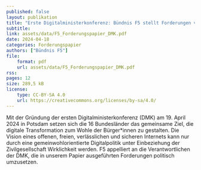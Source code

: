 ```yaml
---
published: false
layout: publikation
title: "Erste Digitalministerkonferenz: Bündnis F5 stellt Forderungen vor" 
subtitle: 
link: assets/data/F5_Forderungspapier_DMK.pdf
date: 2024-04-18
categories: Forderungspapier
authors: ["Bündnis F5"]
file:
    format: pdf
    url: assets/data/F5_Forderungspapier_DMK.pdf
rss:
pages: 12
size: 289,5 kB
license:
    type: CC-BY-SA 4.0
    url: https://creativecommons.org/licenses/by-sa/4.0/
---
```


Mit der Gründung der ersten Digitalministerkonferenz (DMK) am 19. April 2024 in Potsdam setzen sich die 16 Bundesländer das gemeinsame Ziel, die digitale Transformation zum Wohle der Bürger*innen zu gestalten. Die Vision eines offenen, freien, verlässlichen und sicheren Internets kann nur durch eine gemeinwohlorientierte Digitalpolitik unter Einbeziehung der Zivilgesellschaft Wirklichkeit werden. F5 appelliert an die Verantwortlichen der DMK, die in unserem Papier ausgeführten Forderungen politisch umzusetzen. 
